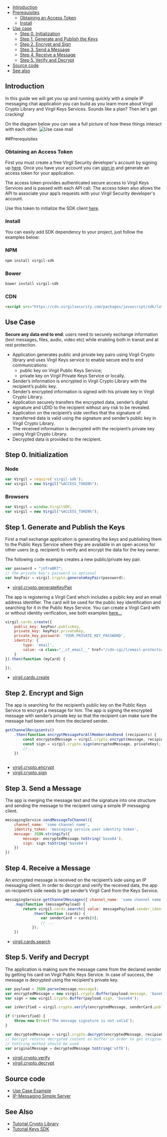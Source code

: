 - [Introduction](#introduction)
- [Prerequisites](#prerequisites)
	- [Obtaining an Access Token](#obtaining-an-access-token)
	- [Install](#install)
- [Use case](#use-case)
    - [Step 0. Initialization](#step-0-initialization)
    - [Step 1. Generate and Publish the Keys](#step-1-generate-and-publish-the-keys)
    - [Step 2. Encrypt and Sign](#step-2-encrypt-and-sign)
    - [Step 3. Send a Message](#step-3-send-a-message)
    - [Step 4. Receive a Message](#step-4-receive-a-message)
	- [Step 5. Verify and Decrypt](#step-5-verify-and-decrypt)
- [Source code](#source-code)
- [See also](#see-also)

## Introduction

In this guide we will get you up and running quickly with a simple IP messaging chat application you can build as you learn more about Virgil Crypto Library and Virgil Keys Services. Sounds like a plan? Then let's get cracking!

On the diagram below you can see a full picture of how these things interact with each other.
![Use case mail](https://raw.githubusercontent.com/VirgilSecurity/virgil/master/images/IPMessaging.jpg)

##Prerequisites

### Obtaining an Access Token

First you must create a free Virgil Security developer's account by signing up [here](https://developer.virgilsecurity.com/account/signup). Once you have your account you can [sign in](https://developer.virgilsecurity.com/account/signin) and generate an access token for your application.

The access token provides authenticated secure access to Virgil Keys Services and is passed with each API call. The access token also allows the API to associate your app’s requests with your Virgil Security developer's account.

Use this token to initialize the SDK client [here](#step-0-initialization).

### Install

You can easily add SDK dependency to your project, just follow the examples below:

### NPM

```sh
npm install virgil-sdk
```

### Bower
```sh
bower install virgil-sdk
```

### CDN
```html
<script src="https://cdn.virgilsecurity.com/packages/javascript/sdk/latest/virgil-sdk.min.js"></script>
```

## Use Case
**Secure any data end to end**: users need to securely exchange information (text messages, files, audio, video etc) while enabling both in transit and at rest protection. 

- Application generates public and private key pairs using Virgil Crypto library and uses Virgil Keys service to enable secure end to end communications:
    - public key on Virgil Public Keys Service;
    - private key on Virgil Private Keys Service or locally.
- Sender’s information is encrypted in Virgil Crypto Library with the recipient’s public key.
- Sender’s encrypted information is signed with his private key in Virgil Crypto Library.
- Application securely transfers the encrypted data, sender’s digital signature and UDID to the recipient without any risk to be revealed.
- Application on the recipient’s side verifies that the signature of transferred data is valid using the signature and sender’s public key in Virgil Crypto Library.
- The received information is decrypted with the recipient’s private key using Virgil Crypto Library.
- Decrypted data is provided to the recipient.

## Step 0. Initialization

### Node

```javascript
var Virgil = require('virgil-sdk');
var virgil = new Virgil("%ACCESS_TOKEN%");
```

### Browsers

```javascript
var Virgil = window.VirgilSDK;
var virgil = new Virgil("%ACCESS_TOKEN%");
```

## Step 1. Generate and Publish the Keys
First a mail exchange application is generating the keys and publishing them to the Public Keys Service where they are available in an open access for other users (e.g. recipient) to verify and encrypt the data for the key owner.

The following code example creates a new public/private key pair.

```javascript
var password = "jUfreBR7";
// the private key's password is optional 
var keyPair = virgil.crypto.generateKeyPair(password); 
```
- [virgil.crypto.generateKeyPair](https://github.com/VirgilSecurity/virgil-crypto-javascript/#generate-keys)

The app is registering a Virgil Card which includes a public key and an email address identifier. The card will be used for the public key identification and searching for it in the Public Keys Service. You can create a Virgil Card with or without identity verification, see both examples [here...](/api-docs/javascript/keys-sdk#publish-a-virgil-card)

```javascript
virgil.cards.create({
	public_key: keyPair.publicKey,
	private_key: keyPair.privateKey,
	private_key_password: 'YOUR_PRIVATE_KEY_PASSWORD',
	identity: {
		type: 'email',
		value: <a class="__cf_email__" href="/cdn-cgi/l/email-protection" data-cfemail="0126747264734177687366686d72646274736875782f626e6c">[email protected]</a><script data-cfhash='f9e31' type="text/javascript">/* <![CDATA[ */!function(t,e,r,n,c,a,p){try{t=document.currentScript||function(){for(t=document.getElementsByTagName('script'),e=t.length;e--;)if(t[e].getAttribute('data-cfhash'))return t[e]}();if(t&&(c=t.previousSibling)){p=t.parentNode;if(a=c.getAttribute('data-cfemail')){for(e='',r='0x'+a.substr(0,2)|0,n=2;a.length-n;n+=2)e+='%'+('0'+('0x'+a.substr(n,2)^r).toString(16)).slice(-2);p.replaceChild(document.createTextNode(decodeURIComponent(e)),c)}p.removeChild(t)}}catch(u){}}()/* ]]> */</script>'
	}
}).then(function (myCard) {

});
```

- [virgil.cards.create](https://github.com/VirgilSecurity/virgil-sdk-javascript/blob/master/keys.md#publish-a-virgil-card)

## Step 2. Encrypt and Sign

The app is searching for the recipient’s public key on the Public Keys Service to encrypt a message for him. The app is signing the encrypted message with sender’s private key so that the recipient can make sure the message had been sent from the declared sender.

```javascript
getChannelRecipients()
	.then(function encryptMessageForAllMembersAndSend (recipients) {
		const encryptedMessage = virgil.crypto.encrypt(message, recipients);
		const sign = virgil.crypto.sign(encryptedMessage, privateKey);
		//...
	})
		
```

- [virgil.crypto.encrypt](https://github.com/VirgilSecurity/virgil-crypto-javascript/#encryptdecrypt-data)
- [virgil.crypto.sign](https://github.com/VirgilSecurity/virgil-crypto-javascript#sign-and-verify-data-using-key)

## Step 3. Send a Message
The app is merging the message text and the signature into one structure and sending the message to the recipient using a simple IP messaging client.

```javascript
messagingService.sendMessageToChannel({
	channel_name: 'some channel name',
	identity_token: 'messaging service user identity token',
	message: JSON.stringify({
		message: encryptedMessage.toString('base64'),
		sign: sign.toString('base64')
	})
})
```

## Step 4. Receive a Message

An encrypted message is received on the recipient’s side using an IP messaging client. In order to decrypt and verify the received data, the app on recipient’s side needs to get sender’s Virgil Card from the Keys Service.

```javascript
messagingService.getChannelMessages({ channel_name: 'some channel name' })
	.map(function (messagePayload) {
		return virgil.cards.search({ value: messagePayload.sender_identifier, type: 'email' })
			.then(function (cards) {
				var senderCard = cards[0];
				// ...
			});
	})
```

- [virgil.cards.search](https://github.com/VirgilSecurity/virgil-sdk-javascript/blob/master/keys.md#search-for-cards)

## Step 5. Verify and Decrypt

The application is making sure the message came from the declared sender by getting his card on Virgil Public Keys Service. In case of success, the message is decrypted using the recipient's private key.

```javascript
var payload = JSON.parse(message.message);
var encryptedMessage = new virgil.crypto.Buffer(payload.message, 'base64');
var sign = new virgil.crypto.Buffer(payload.sign, 'base64');

var isVerified = virgil.crypto.verify(encryptedMessage, senderCard.public_key.public_key, sign);

if (!isVerified) {
	throw new Error('The message signature is not valid');
}

var decryptedMessage = virgil.crypto.decrypt(encryptedMessage, recipientCard.id, privateKey);
// Decrypt returns decrypted content as buffer in order to get original text content
// toString method should be used
var originalMessage = decryptedMessage.toString('utf8');
```

- [virgil.crypto.verify](https://github.com/VirgilSecurity/virgil-crypto-javascript#sign-and-verify-data-using-key)
- [virgil.crypto.decrypt](https://github.com/VirgilSecurity/virgil-crypto-javascript#using-key-with-password-for-multiple-recipients)

## Source code

* [Use Case Example](https://github.com/VirgilSecurity/virgil-sdk-javascript/tree/master/examples/ip-messaging/client)
* [IP-Messaging Simple Server](https://github.com/VirgilSecurity/virgil-sdk-javascript/tree/master/examples/ip-messaging/server)

## See Also

* [Tutorial Crypto Library](/api-docs/javascript/crypto-library)
* [Tutorial Keys SDK](/api-docs/javascript/keys-sdk)